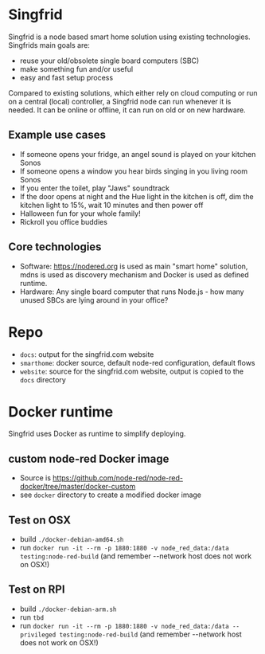 # Singfrid

Singfrid is a node based smart home solution using existing technologies. Singfrids main goals are:
- reuse your old/obsolete single board computers (SBC)
- make something fun and/or useful
- easy and fast setup process

Compared to existing solutions, which either rely on cloud computing or run on a central (local) controller, a Singfrid node can run whenever it is needed. It can be online or offline, it can run on old or on new hardware.

## Example use cases

- If someone opens your fridge, an angel sound is played on your kitchen Sonos
- If someone opens a window you hear birds singing in you living room Sonos
- If you enter the toilet, play "Jaws" soundtrack
- If the door opens at night and the Hue light in the kitchen is off, dim the kitchen light to 15%, wait 10 minutes and then power off
- Halloween fun for your whole family!
- Rickroll you office buddies

## Core technologies

- Software: https://nodered.org is used as main "smart home" solution, mdns is used as discovery mechanism and Docker is used as defined runtime.
- Hardware: Any single board computer that runs Node.js - how many unused SBCs are lying around in your office?

# Repo

- `docs`: output for the singfrid.com website
- `smarthome`: docker source, default node-red configuration, default flows
- `website`: source for the singfrid.com website, output is copied to the `docs` directory

# Docker runtime

Singfrid uses Docker as runtime to simplify deploying.

## custom node-red Docker image

- Source is https://github.com/node-red/node-red-docker/tree/master/docker-custom
- see `docker` directory to create a modified docker image

## Test on OSX

- build `./docker-debian-amd64.sh`
- run `docker run -it --rm -p 1880:1880 -v node_red_data:/data testing:node-red-build` (and remember --network host does not work on OSX!)

## Test on RPI

- build `./docker-debian-arm.sh`
- run `tbd`
- run `docker run -it --rm -p 1880:1880 -v node_red_data:/data --privileged testing:node-red-build` (and remember --network host does not work on OSX!)
